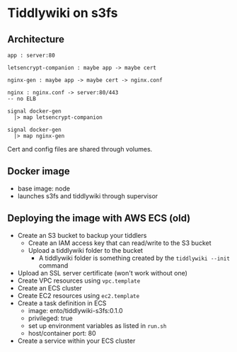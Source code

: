 # Tiddlywiki on s3fs

## Architecture

```
app : server:80

letsencrypt-companion : maybe app -> maybe cert

nginx-gen : maybe app -> maybe cert -> nginx.conf

nginx : nginx.conf -> server:80/443
-- no ELB

signal docker-gen
  |> map letsencrypt-companion

signal docker-gen
  |> map nginx-gen
```

Cert and config files are shared through volumes.


## Docker image

- base image: node
- launches s3fs and tiddlywiki through supervisor

## Deploying the image with AWS ECS (old)

- Create an S3 bucket to backup your tiddlers
  - Create an IAM access key that can read/write to the S3 bucket
  - Upload a tiddlywiki folder to the bucket
    - A tiddlywiki folder is something created by the `tiddlywiki --init` command
- Upload an SSL server certificate (won't work without one)
- Create VPC resources using `vpc.template`
- Create an ECS cluster
- Create EC2 resources using `ec2.template`
- Create a task definition in ECS
  - image: ento/tiddlywiki-s3fs:0.1.0
  - privileged: true
  - set up environment variables as listed in `run.sh`
  - host/container port: 80
- Create a service within your ECS cluster
